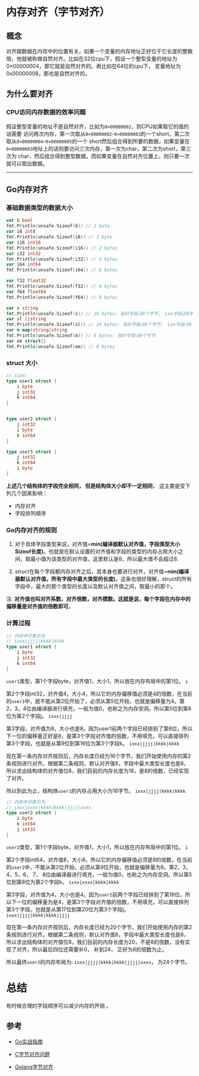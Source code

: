 # 内存对齐（字节对齐）

## 概念

对齐跟数据在内存中的位置有关。如果一个变量的内存地址正好位于它长度的整数倍，他就被称做自然对齐。比如在32位cpu下，假设一个整型变量的地址为0×00000004，那它就是自然对齐的。再比如在64位的cpu下， 变量地址为0x00000008，那也是自然对齐的。

## 为什么要对齐

### CPU访问内存数据的效率问题

假设整型变量的地址不是自然对齐，比如为`0×00000002`，则CPU如果取它的值的话需要 访问两次内存，第一次取从`0×00000002`-`0×00000003`的一个short，第二次取从`0×00000004`-`0×00000005`的一个 short然后组合得到所要的数据，如果变量在`0×00000003`地址上的话则要访问三次内存，第一次为char，第二次为short，第三次为 char，然后组合得到整型数据。而如果变量在自然对齐位置上，则只要一次就可以取出数据。

---

## Go内存对齐

### 基础数据类型的数据大小

```go
var b bool
fmt.Println(unsafe.Sizeof(b)) // 1 byte
var i8 int8
fmt.Println(unsafe.Sizeof(i8)) // 1 byte
var i16 int16
fmt.Println(unsafe.Sizeof(i16)) // 2 bytes
var i32 int32
fmt.Println(unsafe.Sizeof(i32)) // 4 bytes
var i64 int64
fmt.Println(unsafe.Sizeof(i64)) // 8 bytes

var f32 float32
fmt.Println(unsafe.Sizeof(f32)) // 4 bytes
var f64 float64
fmt.Println(unsafe.Sizeof(f64)) // 8 bytes

var s string
fmt.Println(unsafe.Sizeof(s)) // 16 bytes: 指针字段占8个字节， Len字段占8字节
var sl []string
fmt.Println(unsafe.Sizeof(sl)) // 24 bytes: 指针字段占8个字节， Len字段占8字节, Cap字段占8字节
var m map[string]string
fmt.Println(unsafe.Sizeof(m)) // 8 bytes: 指针字段占8个字节
var em struct{}
fmt.Println(unsafe.Sizeof(em)) // 0 bytes
```

### struct 大小

```go
// size:
type user1 struct {
    i byte
    j int32
    k int64
}


type user2 struct {
    j int32
    i byte
    k int64
}

type user3 struct {
    j int32
    k int64
    i byte
}
```

**上述几个结构体的字段完全相同， 但是结构体大小却不一定相同**， 这主要是受下列几个因素影响：

- 内存对齐
- 字段排列顺序

### Go内存对齐的规则

1. 对于具体字段类型来说，对齐值=**min(编译器默认对齐值，字段类型大小Sizeof长度)**。也就是在默认设置的对齐值和字段的类型的内存占用大小之间，取最小值为该类型的对齐值，这里默认是8，所以最大值不会超过8.

2. struct在每个字段都内存对齐之后，其本身也要进行对齐，对齐值=**min(编译器默认对齐值，所有字段中最大类型的长度)**。这条也很好理解，struct的所有字段中，最大的那个类型的长度以及默认对齐值之间，取最小的那个。

注: **对齐值也叫对齐系数、对齐倍数，对齐模数。这就是说，每个字段在内存中的偏移量是对齐值的倍数即可**。


### 计算过程
```go
// 内存中可表示为
// ixxx|jjjj|kkkk|kkkk
type user1 struct {
    i byte
    j int32
    k int64
}
```

`user1`类型，第1个字段byte，对齐值1，大小1，所以放在内存布局中的第1位。 `i`

第2个字段int32，对齐值4，大小4，所以它的内存偏移值必须是4的倍数，在当前的`user1`中，就不能从第2位开始了，必须从第5位开始，也就是偏移量为4。第2，3，4位由编译器进行填充，一般为值0，也称之为内存空洞。所以第5位到第8位为第2个字段j。 `ixxx|jjjj`

第3字段，对齐值为8，大小也是8。因为user1前两个字段已经排到了第8位，所以下一位的偏移量正好是8，是第3个字段对齐值的倍数，不用填充，可以直接排列第3个字段，也就是从第9位到第16位为第3个字段k。 `ixxx|jjjj|kkkk|kkkk`

现在第一条内存对齐规则后，内存长度已经为16个字节，我们开始使用内存的第2条规则进行对齐。根据第二条规则，默认对齐值8，字段中最大类型长度也是8，所以求出结构体的对齐值位8，我们目前的内存长度为16，是8的倍数，已经实现了对齐。

所以到此为止，结构体`user1`的内存占用大小为16字节。 `ixxx|jjjj|kkkk|kkkk`


```go
// 内存中可表示为
// ixxx|xxxx|kkkk|kkkk|jjjj|xxxx
type user2 struct {
    i byte
    k int64
    j int32
}
```

`user2`类型，第1个字段byte，对齐值1，大小1，所以放在内存布局中的第1位。 `i`

第2个字段int64，对齐值8，大小8，所以它的内存偏移值必须是8的倍数，在当前的`user2`中，不能从第2位开始，必须从第9位开始，也就是偏移量为8。第2，3，4，5，6， 7， 8位由编译器进行填充，一般为值0，也称之为内存空洞。所以第5位到第8位为第2个字段k。 `ixxx|xxxx|kkkk|kkkk`

第3字段，对齐值为4，大小也是4。因为`user2`前两个字段已经排到了第16位，所以下一位的偏移量为是4，是第3个字段对齐值的倍数，不用填充，可以直接排列第3个字段，也就是从第17位到第20位为第3个字段j。 `ixxx|jjjj|kkkk|kkkk|jjjj`

现在第一条内存对齐规则后，内存长度已经为20个字节，我们开始使用内存的第2条规则进行对齐。根据第二条规则，默认对齐值8，字段中最大类型长度也是8，所以求出结构体的对齐值位8，我们目前的内存长度为20，不是8的倍数，没有实现了对齐，所以最后四位还需要补0， 补到24， 正好为8的倍数为止。

所以最终`user2`的内存布局为: `ixxx|jjjj|kkkk|kkkk|jjjj|xxxx`， 为24个字节。


# 总结

 有时候合理的字段顺序可以减少内存的开销 。

## 参考

- [Go实战指南](http://www.flysnow.org/2017/07/02/go-in-action-unsafe-memory-layout.html)

- [C字节对齐问题](https://segmentfault.com/a/1190000000474493)

- [Golang字节对齐](http://www.hatlonely.com/2018/03/17/golang-%E5%AD%97%E8%8A%82%E5%AF%B9%E9%BD%90/)

